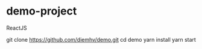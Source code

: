 # demo-project

ReactJS

git clone https://github.com/diemhv/demo.git
cd demo
yarn install
yarn start